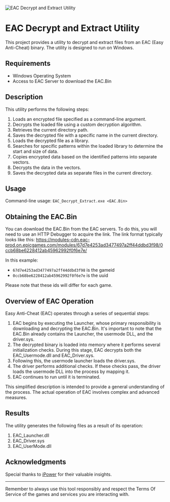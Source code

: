 ![EAC Decrypt and Extract Utility](https://github.com/lguilhermee/EAC-Extractor-Utility/blob/main/logo.png)
# EAC Decrypt and Extract Utility


This project provides a utility to decrypt and extract files from an EAC (Easy Anti-Cheat) binary. The utility is designed to run on Windows.

## Requirements

- Windows Operating System
- Access to EAC Server to download the EAC.Bin

## Description

This utility performs the following steps:

1. Loads an encrypted file specified as a command-line argument.
2. Decrypts the loaded file using a custom decryption algorithm.
3. Retrieves the current directory path.
4. Saves the decrypted file with a specific name in the current directory.
5. Loads the decrypted file as a library.
6. Searches for specific patterns within the loaded library to determine the start and size of data.
7. Copies encrypted data based on the identified patterns into separate vectors.
8. Decrypts the data in the vectors.
9. Saves the decrypted data as separate files in the current directory.

## Usage

Command-line usage: `EAC_Decrypt_Extract.exe <EAC.Bin>`

## Obtaining the EAC.Bin

You can download the EAC.Bin from the EAC servers. To do this, you will need to use an HTTP Debugger to acquire the link. The link format typically looks like this:
https://modules-cdn.eac-prod.on.epicgames.com/modules/67d7e4253ad3477497a2ff44ddbd3f98/0ccb68be6228412ab45962992f0f6e7e/


In this example:
- `67d7e4253ad3477497a2ff44ddbd3f98` is the gameid
- `0ccb68be6228412ab45962992f0f6e7e` is the uuid

Please note that these ids will differ for each game.

## Overview of EAC Operation

Easy Anti-Cheat (EAC) operates through a series of sequential steps:

1. EAC begins by executing the Launcher, whose primary responsibility is downloading and decrypting the EAC.Bin. It's important to note that the EAC.Bin already contains the Launcher, the usermode DLL, and the driver.sys.
2. The decrypted binary is loaded into memory where it performs several initialization checks. During this stage, EAC decrypts both the EAC_Usermode.dll and EAC_Driver.sys.
3. Following this, the usermode launcher loads the driver.sys.
4. The driver performs additional checks. If these checks pass, the driver loads the usermode DLL into the process by mapping it.
5. EAC continues to run until it is terminated.

This simplified description is intended to provide a general understanding of the process. The actual operation of EAC involves complex and advanced measures.

## Results

The utility generates the following files as a result of its operation:

1. EAC_Launcher.dll
2. EAC_Driver.sys
3. EAC_UserMode.dll

## Acknowledgments

Special thanks to [iPower](https://github.com/iPower) for their valuable insights.

---

Remember to always use this tool responsibly and respect the Terms Of Service of the games and services you are interacting with.
